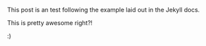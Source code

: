 This post is an test following the example laid out in the Jekyll docs.

This is pretty awesome right?!

:)
